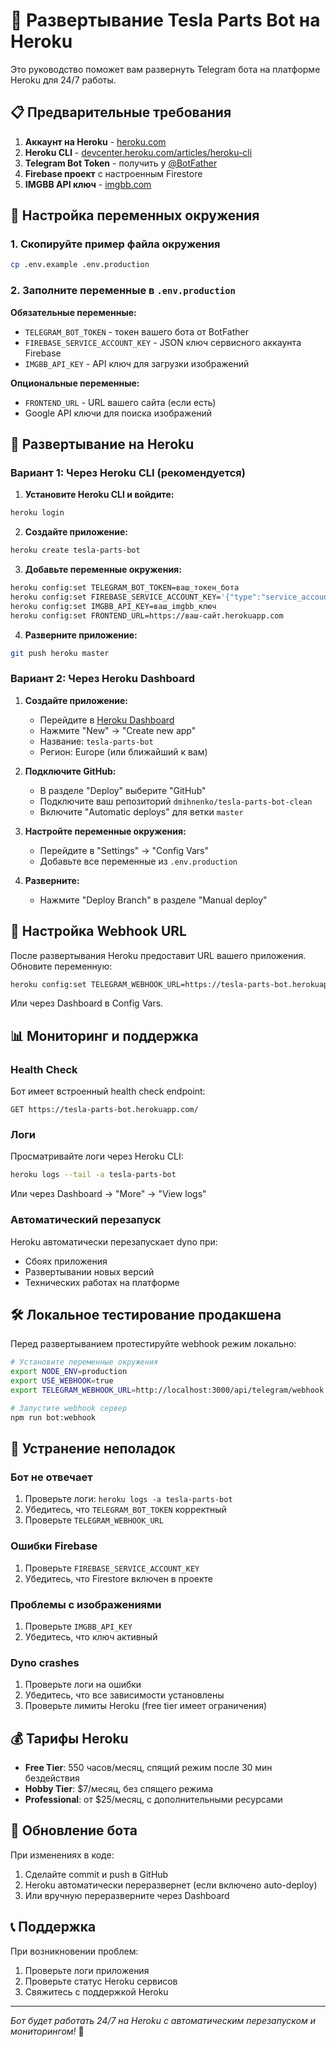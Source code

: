 # 🚀 Развертывание Tesla Parts Bot на Heroku

Это руководство поможет вам развернуть Telegram бота на платформе Heroku для 24/7 работы.

## 📋 Предварительные требования

1. **Аккаунт на Heroku** - [heroku.com](https://heroku.com)
2. **Heroku CLI** - [devcenter.heroku.com/articles/heroku-cli](https://devcenter.heroku.com/articles/heroku-cli)
3. **Telegram Bot Token** - получить у [@BotFather](https://t.me/botfather)
4. **Firebase проект** с настроенным Firestore
5. **IMGBB API ключ** - [imgbb.com](https://imgbb.com)

## 🔧 Настройка переменных окружения

### 1. Скопируйте пример файла окружения
```bash
cp .env.example .env.production
```

### 2. Заполните переменные в `.env.production`

**Обязательные переменные:**
- `TELEGRAM_BOT_TOKEN` - токен вашего бота от BotFather
- `FIREBASE_SERVICE_ACCOUNT_KEY` - JSON ключ сервисного аккаунта Firebase
- `IMGBB_API_KEY` - API ключ для загрузки изображений

**Опциональные переменные:**
- `FRONTEND_URL` - URL вашего сайта (если есть)
- Google API ключи для поиска изображений

## 🚀 Развертывание на Heroku

### Вариант 1: Через Heroku CLI (рекомендуется)

1. **Установите Heroku CLI и войдите:**
```bash
heroku login
```

2. **Создайте приложение:**
```bash
heroku create tesla-parts-bot
```

3. **Добавьте переменные окружения:**
```bash
heroku config:set TELEGRAM_BOT_TOKEN=ваш_токен_бота
heroku config:set FIREBASE_SERVICE_ACCOUNT_KEY='{"type":"service_account",...}'
heroku config:set IMGBB_API_KEY=ваш_imgbb_ключ
heroku config:set FRONTEND_URL=https://ваш-сайт.herokuapp.com
```

4. **Разверните приложение:**
```bash
git push heroku master
```

### Вариант 2: Через Heroku Dashboard

1. **Создайте приложение:**
   - Перейдите в [Heroku Dashboard](https://dashboard.heroku.com)
   - Нажмите "New" → "Create new app"
   - Название: `tesla-parts-bot`
   - Регион: Europe (или ближайший к вам)

2. **Подключите GitHub:**
   - В разделе "Deploy" выберите "GitHub"
   - Подключите ваш репозиторий `dmihnenko/tesla-parts-bot-clean`
   - Включите "Automatic deploys" для ветки `master`

3. **Настройте переменные окружения:**
   - Перейдите в "Settings" → "Config Vars"
   - Добавьте все переменные из `.env.production`

4. **Разверните:**
   - Нажмите "Deploy Branch" в разделе "Manual deploy"

## 🔗 Настройка Webhook URL

После развертывания Heroku предоставит URL вашего приложения. Обновите переменную:

```bash
heroku config:set TELEGRAM_WEBHOOK_URL=https://tesla-parts-bot.herokuapp.com/api/telegram/webhook
```

Или через Dashboard в Config Vars.

## 📊 Мониторинг и поддержка

### Health Check
Бот имеет встроенный health check endpoint:
```
GET https://tesla-parts-bot.herokuapp.com/
```

### Логи
Просматривайте логи через Heroku CLI:
```bash
heroku logs --tail -a tesla-parts-bot
```

Или через Dashboard → "More" → "View logs"

### Автоматический перезапуск
Heroku автоматически перезапускает dyno при:
- Сбоях приложения
- Развертывании новых версий
- Технических работах на платформе

## 🛠️ Локальное тестирование продакшена

Перед развертыванием протестируйте webhook режим локально:

```bash
# Установите переменные окружения
export NODE_ENV=production
export USE_WEBHOOK=true
export TELEGRAM_WEBHOOK_URL=http://localhost:3000/api/telegram/webhook

# Запустите webhook сервер
npm run bot:webhook
```

## 🚨 Устранение неполадок

### Бот не отвечает
1. Проверьте логи: `heroku logs -a tesla-parts-bot`
2. Убедитесь, что `TELEGRAM_BOT_TOKEN` корректный
3. Проверьте `TELEGRAM_WEBHOOK_URL`

### Ошибки Firebase
1. Проверьте `FIREBASE_SERVICE_ACCOUNT_KEY`
2. Убедитесь, что Firestore включен в проекте

### Проблемы с изображениями
1. Проверьте `IMGBB_API_KEY`
2. Убедитесь, что ключ активный

### Dyno crashes
1. Проверьте логи на ошибки
2. Убедитесь, что все зависимости установлены
3. Проверьте лимиты Heroku (free tier имеет ограничения)

## 💰 Тарифы Heroku

- **Free Tier**: 550 часов/месяц, спящий режим после 30 мин бездействия
- **Hobby Tier**: $7/месяц, без спящего режима
- **Professional**: от $25/месяц, с дополнительными ресурсами

## 🔄 Обновление бота

При изменениях в коде:
1. Сделайте commit и push в GitHub
2. Heroku автоматически переразвернет (если включено auto-deploy)
3. Или вручную переразверните через Dashboard

## 📞 Поддержка

При возникновении проблем:
1. Проверьте логи приложения
2. Проверьте статус Heroku сервисов
3. Свяжитесь с поддержкой Heroku

---

*Бот будет работать 24/7 на Heroku с автоматическим перезапуском и мониторингом!* 🚀